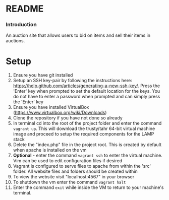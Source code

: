 # README #

### Introduction ###
An auction site that allows users to bid on items and sell their items in auctions.

Setup 
=============
1. Ensure you have git installed
2. Setup an SSH key-pair by following the instructions here: https://help.github.com/articles/generating-a-new-ssh-key/. Press the 'Enter' key when prompted to set the default location for the keys. You do not have to enter a password when prompted and can simply press the 'Enter' key
3. Ensure you have installed VirtualBox (https://www.virtualbox.org/wiki/Downloads)
4. Clone the repository if you have not done so already
5. In terminal cd into the root of the project folder and enter the command `vagrant up`. This will download the trusty/tahr 64-bit virtual machine image and proceed to setup the required components for the LAMP stack
6. Delete the "index.php" file in the project root. This is created by default when apache is installed on the vm
7. **Optional** - enter the command `vagrant ssh` to enter the virtual machine. Vim can be used to edit configuration files if desired
8. Vagrant is configured to serve files to apache from within the 'src' folder. All website files and folders should be created within
9. To view the website visit "localhost:4567" in your browser
10. To shutdown the vm enter the command `vagrant halt`
11. Enter the command `exit` while inside the VM to return to your machine's terminal.